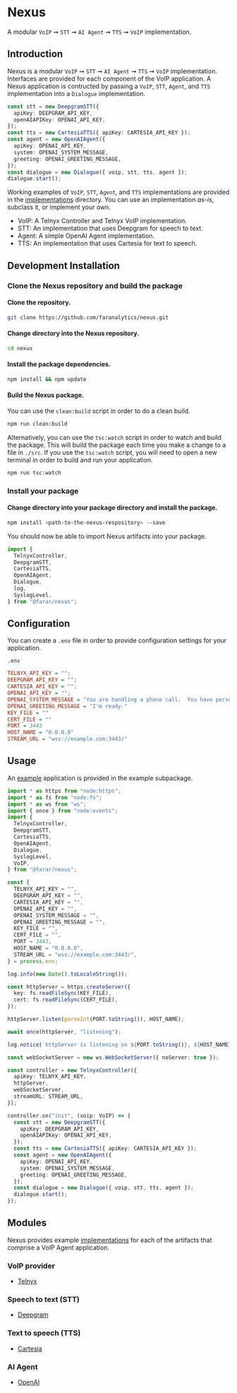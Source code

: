 # Nexus

A modular `VoIP` ➞ `STT` ➞ `AI Agent` ➞ `TTS` ➞ `VoIP` implementation.

## Introduction

Nexus is a modular `VoIP` ➞ `STT` ➞ `AI Agent` ➞ `TTS` ➞ `VoIP` implementation. Interfaces are provided for each component of the VoIP application. A Nexus application is contructed by passing a `VoIP`, `STT`, `Agent`, and `TTS` implementation into a `Dialogue` implementation.

```ts
const stt = new DeepgramSTT({
  apiKey: DEEPGRAM_API_KEY,
  openAIAPIKey: OPENAI_API_KEY,
});
const tts = new CartesiaTTS({ apiKey: CARTESIA_API_KEY });
const agent = new OpenAIAgent({
  apiKey: OPENAI_API_KEY,
  system: OPENAI_SYSTEM_MESSAGE,
  greeting: OPENAI_GREETING_MESSAGE,
});
const dialogue = new Dialogue({ voip, stt, tts, agent });
dialogue.start();
```

Working examples of `VoIP`, `STT`, `Agent`, and `TTS` implementations are provided in the [implementations](https://github.com/faranalytics/nexus/tree/main/src/components) directory. You can use an implementation _as-is_, subclass it, or implement your own.

- VoIP: A Telnyx Controller and Telnyx VoIP implementation.
- STT: An implementation that uses Deepgram for speech to text.
- Agent: A simple OpenAI Agent implementation.
- TTS: An implementation that uses Cartesia for text to speech.

## Development Installation

### Clone the Nexus repository and build the package

#### Clone the repository.

```bash
git clone https://github.com/faranalytics/nexus.git
```

#### Change directory into the Nexus repository.

```bash
cd nexus
```

#### Install the package dependencies.

```bash
npm install && npm update
```

#### Build the Nexus package.

You can use the `clean:build` script in order to do a clean build.

```bash
npm run clean:build
```

Alternatively, you can use the `tsc:watch` script in order to watch and build the package. This will build the package each time you make a change to a file in `./src`. If you use the `tsc:watch` script, you will need to open a new terminal in order to build and run your application.

```bash
npm run tsc:watch
```

### Install your package

#### Change directory into your package directory and install the package.

```bash
npm install <path-to-the-nexus-respository> --save
```

You should now be able to import Nexus artifacts into your package.

```ts
import {
  TelnyxController,
  DeepgramSTT,
  CartesiaTTS,
  OpenAIAgent,
  Dialogue,
  log,
  SyslogLevel,
} from "@farar/nexus";
```

## Configuration

You can create a `.env` file in order to provide configuration settings for your application.

`.env`

```ini
TELNYX_API_KEY = "";
DEEPGRAM_API_KEY = "";
CARTESIA_API_KEY = "";
OPENAI_API_KEY = "";
OPENAI_SYSTEM_MESSAGE = "You are handling a phone call.  You have personal preferences and you are very opinionated.  Respond with one concise sentence."
OPENAI_GREETING_MESSAGE = "I'm ready."
KEY_FILE = ""
CERT_FILE = ""
PORT = 3443
HOST_NAME = "0.0.0.0"
STREAM_URL = "wss://example.com:3443/"
```

## Usage

An [example](https://github.com/faranalytics/nexus/tree/main/example) application is provided in the example subpackage.

```ts
import * as https from "node:https";
import * as fs from "node:fs";
import * as ws from "ws";
import { once } from "node:events";
import {
  TelnyxController,
  DeepgramSTT,
  CartesiaTTS,
  OpenAIAgent,
  Dialogue,
  SyslogLevel,
  VoIP,
} from "@farar/nexus";

const {
  TELNYX_API_KEY = "",
  DEEPGRAM_API_KEY = "",
  CARTESIA_API_KEY = "",
  OPENAI_API_KEY = "",
  OPENAI_SYSTEM_MESSAGE = "",
  OPENAI_GREETING_MESSAGE = "",
  KEY_FILE = "",
  CERT_FILE = "",
  PORT = 3443,
  HOST_NAME = "0.0.0.0",
  STREAM_URL = "wss://example.com:3443/",
} = process.env;

log.info(new Date().toLocaleString());

const httpServer = https.createServer({
  key: fs.readFileSync(KEY_FILE),
  cert: fs.readFileSync(CERT_FILE),
});

httpServer.listen(parseInt(PORT.toString()), HOST_NAME);

await once(httpServer, "listening");

log.notice(`httpServer is listening on ${PORT.toString()}, ${HOST_NAME}`);

const webSocketServer = new ws.WebSocketServer({ noServer: true });

const controller = new TelnyxController({
  apiKey: TELNYX_API_KEY,
  httpServer,
  webSocketServer,
  streamURL: STREAM_URL,
});

controller.on("init", (voip: VoIP) => {
  const stt = new DeepgramSTT({
    apiKey: DEEPGRAM_API_KEY,
    openAIAPIKey: OPENAI_API_KEY,
  });
  const tts = new CartesiaTTS({ apiKey: CARTESIA_API_KEY });
  const agent = new OpenAIAgent({
    apiKey: OPENAI_API_KEY,
    system: OPENAI_SYSTEM_MESSAGE,
    greeting: OPENAI_GREETING_MESSAGE,
  });
  const dialogue = new Dialogue({ voip, stt, tts, agent });
  dialogue.start();
});
```

## Modules

Nexus provides example [implementations](https://github.com/faranalytics/nexus/tree/main/src/implementations) for each of the artifacts that comprise a VoIP Agent application.

### VoIP provider

- [Telnyx](https://telnyx.com/)

### Speech to text (STT)

- [Deepgram](https://deepgram.com/)

### Text to speech (TTS)

- [Cartesia](https://cartesia.ai/)

### AI Agent

- [OpenAI](https://platform.openai.com/docs/overview)
